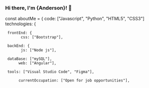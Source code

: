 ### Hi there, I'm {Anderson}!  👋

<!--
**devv-anderson/devv-anderson** is a ✨ _special_ ✨ repository because its `README.md` (this file) appears on your GitHub profile.

Here are some ideas to get you started:

- 🔭 I’m currently working on ...
- 🌱 I’m currently learning ...
- 👯 I’m looking to collaborate on ...
- 🤔 I’m looking for help with ...
- 💬 Ask me about ...
- 📫 How to reach me: ...
- 😄 Pronouns: ...
- ⚡ Fun fact: ...
-->

const aboutMe = {
     code: ["Javascript", "Python", "HTML5", "CSS3"]
     technologies: {
     
     frontEnd: {
           css: ["Bootstrap"], 

     backEnd: {
           js: ["Node js"],

     dataBase: ["mySQL"],
          web: ["Angular"],

     tools: ["Visual Studio Code", "Figma"],

          currentOccupation: ["Open for job opportunities"],

